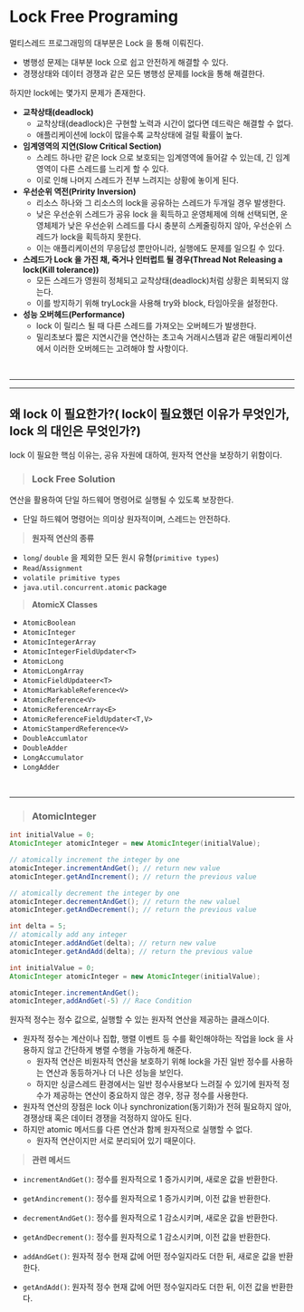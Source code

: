 # **Lock Free Programing**

멀티스레드 프로그래밍의 대부분은 Lock 을 통해 이뤄진다.

- 병행성 문제는 대부분 lock 으로 쉽고 안전하게 해결할 수 있다.
- 경쟁상태와 데이터 경쟁과 같은 모든 병행성 문제를 lock을 통해 해결한다.

하지만 lock에는 몇가지 문제가 존재한다.

- **교착상태(deadlock)**
  - 교착상태(deadlock)은 구현할 노력과 시간이 없다면 데드락은 해결할 수 없다.
  - 애플리케이션에 lock이 많을수록 교착상태에 걸릴 확률이 높다.
- **임계영역의 지연(Slow Critical Section)**
  - 스레드 하나만 같은 lock 으로 보호되는 임계영역에 들어갈 수 있는데, 긴 임계영역이 다른 스레드를 느리게 할 수 있다.
  - 이로 인해 나머지 스레드가 전부 느려지는 상황에 놓이게 된다.
- **우선순위 역전(Pririty Inversion)**
  - 리소스 하나와 그 리소스의 lock을 공유하는 스레드가 두개일 경우 발생한다.
  - 낮은 우선순위 스레드가 공유 lock 을 획득하고 운영체제에 의해 선택되면, 운영체제가 낮은 우선순위 스레드를 다시 충분히 스케줄링하지 않아, 우선순위 스레드가 lock을 획득하지 못한다.
  - 이는 애플리케이션의 무응답성 뿐만아니라, 실행에도 문제를 일으킬 수 있다.
- **스레드가 Lock 을 가진 채, 죽거나 인터럽트 될 경우(Thread Not Releasing a lock(Kill tolerance))**
  - 모든 스레드가 영원히 정체되고 교착상태(deadlock)처럼 상황은 회복되지 않는다.
  - 이를 방지하기 위해 tryLock을 사용해 try와 block, 타임아웃을 설정한다.
- **성능 오버헤드(Performance)**
  - lock 이 릴리스 될 때 다른 스레드를 가져오는 오버헤드가 발생한다.
  - 밀리초보다 짧은 지연시간을 연산하는 초고속 거래시스템과 같은 애필리케이션에서 이러한 오버헤드는 고려해야 할 사항이다.

<br><hr><hr>

## **왜 lock 이 필요한가?( lock이 필요했던 이유가 무엇인가, lock 의 대인은 무엇인가?)**

lock 이 필요한 핵심 이유는, 공유 자원에 대하여, 원자적 연산을 보장하기 위함이다.

> ### **Lock Free Solution**

 연산을 활용하여 단일 하드웨어 명령어로 실행될 수 있도록 보장한다.

- 단일 하드웨어 명령어는 의미상 원자적이며, 스레드는 안전하다.

 > **원자적 연산의 종류**

- `long`/ `double` 을 제외한 모든 원시 유형(`primitive types`)
- `Read`/`Assignment`
- `volatile primitive types`
- `java.util.concurrent.atomic` package

> **AtomicX Classes**

- `AtomicBoolean`
- `AtomicInteger`
- `AtomicIntegerArray`
- `AtomicIntegerFieldUpdater<T>`
- `AtomicLong`
- `AtomicLongArray`
- `AtomicFieldUpdateer<T>`
- `AtomicMarkableReference<V>`
- `AtomicReference<V>`
- `AtomicReferenceArray<E>`
- `AtomicReferenceFieldUpdater<T,V>`
- `AtomicStamperdReference<V>`
- `DoubleAccumlator`
- `DoubleAdder`
- `LongAccumulator`
- `LongAdder`

<br><hr>

> ### AtomicInteger

```java
int initialValue = 0;
AtomicInteger atomicInteger = new AtomicInteger(initialValue);

// atomically increment the integer by one
atomicInteger.incrementAndGet(); // return new value
atomicInteger.getAndIncrement(); // return the previous value

// atomically decrement the integer by one
atomicInteger.decrementAndGet(); // return the new valuel
atomicInteger.getAndDecrement(); // return the previous value

int delta = 5;
// atomically add any integer
atomicInteger.addAndGet(delta); // return new value
atomicInteger.getAndAdd(delta); // return the previous value
```

```java
int initialValue = 0;
AtomicInteger atomicInteger = new AtomicInteger(initialValue);

atomicInteger.incrementAndGet();
atomicInteger,addAndGet(-5) // Race Condition
```

원자적 정수는 정수 값으로, 실행할 수 있는 원자적 연산을 제공하는 클래스이다.

- 원자적 정수는 계산이나 집합, 행렬 이벤트 등 수를 확인해야하는 작업을 lock 을 사용하지 않고 간단하게 병렬 수행을 가능하게 해준다.
  - 원자적 연산은 비원자적 연산을 보호하기 위해 lock을 가진 일반 정수를 사용하는 연산과 동등하거나 더 나은 성능을 보인다.
  - 하지만 싱글스레드 환경에서는 일반 정수사용보다 느려질 수 있기에 원자적 정수가 제공하는 연산이 중요하지 않은 경우, 정규 정수를 사용한다.
- 원자적 연산의 장점은 lock 이나 synchronization(동기화)가 전혀 필요하지 않아, 경쟁상태 혹은 데이터 경쟁을 걱정하지 않아도 된다.
- 하지만 atomic 메서드를 다른 연산과 함께 원자적으로 실행할 수 없다.
  - 원자적 연산이지만 서로 분리되어 있기 때문이다.

> **관련 메서드**

- `incrementAndGet()`: 정수를 원자적으로 1 증가시키며, 새로운 값을 반환한다.
- `getAndincrement()`: 정수를 원자적으로 1 증가시키며, 이전 값을 반환한다.
- `decrementAndGet()`: 정수를 원자적으로 1 감소시키며, 새로운 값을 반환한다.
- `getAndDecrement()`: 정수를 원자적으로 1 감소시키며, 이전 값을 반환한다.

- `addAndGet()`: 원자적 정수 현재 값에 어떤 정수일지라도 더한 뒤, 새로운 값을 반환한다.
- `getAndAdd()`: 원자적 정수 현재 값에 어떤 정수일지라도 더한 뒤, 이전 값을 반환한다.
